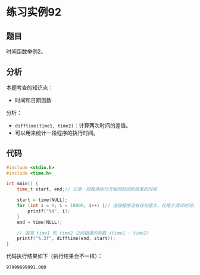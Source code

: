 # 练习实例92

## 题目

时间函数举例2。


## 分析

本题考查的知识点：
- 时间和日期函数

分析：
- `difftime(time1, time2)`：计算两次时间的差值。
-  可以用来统计一段程序的执行时间。


## 代码

```c
#include <stdio.h>
#include <time.h>

int main() {
    time_t start, end;// 记录一段程序执行开始的时间和结束的时间

    start = time(NULL);
    for (int i = 0; i < 10000; i++) {// 这段程序没有任何意义，仅用于测试时间函数的使用
        printf("%d", i);
    }
    end = time(NULL);

    // 返回 time1 和 time2 之间相差的秒数 (time1 - time2)
    printf("%.3f", difftime(end, start));
}
```

代码执行结果如下（执行结果会不一样）：

```text
97999899991.000
```